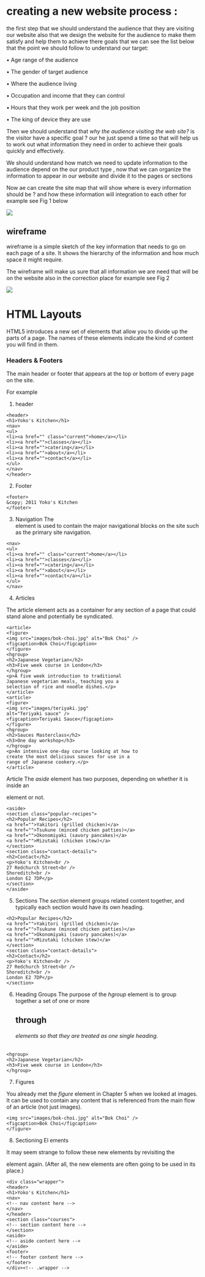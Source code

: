 
# creating a new website process : 

the first step that we should understand the audience that they are visiting our website also that we design the website for the audience to make them satisfy and help them to achieve there goals  that we can see the list below that the point we should follow to understand our target:

•	Age range of the audience 

•	The gender of target audience 

•	Where the audience living 

•	Occupation and income that they can control 

•	Hours that they work per week and the job position 

•	The king of device they are use

Then we should understand that *why the audience visiting the web site?* is the visitor have a specific goal ? our he just spend a time so that will help us to work out what information they need in order to achieve their goals quickly and effectively.

We should understand how match we need to update information to the audience  depend on the our product type , now that we can organize the information to appear in our website and divide it to the pages or sections 

Now ae can create the site map that will  show where is every information  should be ? and how these information will integration to each other for example see Fig 1 below 

![](https://github.com/MURADALSHORMAN/Readme/blob/main/fig1.JPG)


## wireframe

wireframe is a simple sketch of the key information that needs to go on each page of a site. It shows the hierarchy of the information and how much space it might require.

The wireframe will make us sure that all information we are need that will be on the website also in the correction place for example see Fig 2 

![](https://github.com/MURADALSHORMAN/Readme/blob/main/fig2.JPG)












# HTML Layouts

HTML5 introduces a new set of elements that allow you to divide up the parts of a page. The names of these elements indicate the kind of content you will find in them.

### Headers & Footers

The main header or footer that appears at the top or bottom of every page on the site.

For example
1. header
```
<header>
<h1>Yoko's Kitchen</h1>
<nav>
<ul>
<li><a href="" class="current">home</a></li>
<li><a href="">classes</a></li>
<li><a href="">catering</a></li>
<li><a href="">about</a></li>
<li><a href="">contact</a></li>
</ul>
</nav>
</header>
```

2. Footer 
```
<footer>
&copy; 2011 Yoko's Kitchen
</footer>
```

3. Navigation
The <nav> element is used to contain the major navigational blocks on the site such as the primary site navigation.
  
```
<nav>
<ul>
<li><a href="" class="current">home</a></li>
<li><a href="">classes</a></li>
<li><a href="">catering</a></li>
<li><a href="">about</a></li>
<li><a href="">contact</a></li>
</ul>
</nav>
```


4. Articles

The article element acts as a container for any section of a page that could stand alone and potentially be syndicated.

```
<article>
<figure>
<img src="images/bok-choi.jpg" alt="Bok Choi" />
<figcaption>Bok Choi</figcaption>
</figure>
<hgroup>
<h2>Japanese Vegetarian</h2>
<h3>Five week course in London</h3>
</hgroup>
<p>A five week introduction to traditional
Japanese vegetarian meals, teaching you a
selection of rice and noodle dishes.</p>
</article>
<article>
<figure>
<img src="images/teriyaki.jpg"
alt="Teriyaki sauce" />
<figcaption>Teriyaki Sauce</figcaption>
</figure>
<hgroup>
<h2>Sauces Masterclass</h2>
<h3>One day workshop</h3>
</hgroup>
<p>An intensive one-day course looking at how to
create the most delicious sauces for use in a
range of Japanese cookery.</p>
</article>
```

Article
The *aside* element has two purposes, depending on whether it is inside an <article> element or not.

```
<aside>
<section class="popular-recipes">
<h2>Popular Recipes</h2>
<a href="">Yakitori (grilled chicken)</a>
<a href="">Tsukune (minced chicken patties)</a>
<a href="">Okonomiyaki (savory pancakes)</a>
<a href="">Mizutaki (chicken stew)</a>
</section>
<section class="contact-details">
<h2>Contact</h2>
<p>Yoko's Kitchen<br />
27 Redchurch Street<br />
Shoreditch<br />
London E2 7DP</p>
</section>
</aside>
```


5. Sections
The *section* element groups related content together, and typically each section would have its own heading.

 ``` <section class="popular-recipes">
<h2>Popular Recipes</h2>
<a href="">Yakitori (grilled chicken)</a>
<a href="">Tsukune (minced chicken patties)</a>
<a href="">Okonomiyaki (savory pancakes)</a>
<a href="">Mizutaki (chicken stew)</a>
</section>
<section class="contact-details">
<h2>Contact</h2>
<p>Yoko's Kitchen<br />
27 Redchurch Street<br />
Shoreditch<br />
London E2 7DP</p>
</section>
```
 


6. Heading Groups
The purpose of the *hgroup* element is to group together a set of one or more <h1> through <h6> elements so that they are treated as one single heading.

```
<hgroup>
<h2>Japanese Vegetarian</h2>
<h3>Five week course in London</h3>
</hgroup>
```

7. Figures

You already met the *figure* element in Chapter 5 when we looked at images. It can be used to contain any content that is referenced from the main flow of
an article (not just images).

```<figure>
<img src="images/bok-choi.jpg" alt="Bok Choi" />
<figcaption>Bok Choi</figcaption>
</figure>
```


8. Sectioning El ements

It may seem strange to follow these new elements by revisiting the <div> element again. (After all, the new elements are often going to be used in its place.)

```
<div class="wrapper">
<header>
<h1>Yoko's Kitchen</h1>
<nav>
<!-- nav content here -->
</nav>
</header>
<section class="courses">
<!-- section content here -->
</section>
<aside>
<!-- aside content here -->
</aside>
<footer>
<!-- footer content here -->
</footer>
</div><!-- .wrapper -->
```

